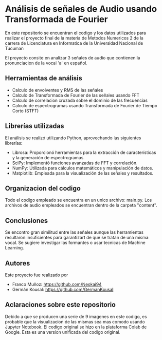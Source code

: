 # Análisis de señales de Audio usando Transformada de Fourier
En este repositorio se encuentran el codigo y los datos utilizados para realizar el proyecto final de la materia de Metodos Numericos 2 de la carrera de Licenciatura en Informatica de la Universidad Nacional de Tucuman

El proyecto consite en analizar 3 señales de audio que contienen la pronunciacion de la vocal 'a' en español.

## Herramientas de análisis
* Calculo de envolventes y RMS de las señales
* Calculo de Transformada de Fourier de las señales usando FFT
* Calculo de correlacion cruzada sobre el dominio de las frecuencias
* Calculo de espectrogramas usando Transformada de Fourier de Tiempo Corto (STFT)

## Librerías utilizadas
El análisis se realizó utilizando Python, aprovechando las siguientes librerías:
* Librosa: Proporcionó herramientas para la extracción de características y la generación de espectrogramas.
* SciPy: Implementó funciones avanzadas de FFT y correlación.
* NumPy: Utilizada para cálculos matemáticos y manipulación de datos.
* Matplotlib: Empleada para la visualización de las señales y resultados.

## Organizacion del codigo
Todo el codigo empleado se encuentra en un unico archivo: main.py. Los archivos de audio empleados se encuentran dentro de la carpeta "content".

## Conclusiones
Se encontro gran similitud entre las señales aunque las herramientas resultaron insuficientes para garantizart de que se tratan de una misma vocal. Se sugiere investigar las formantes o usar tecnicas de Machine Learning.

## Autores
Este proyecto fue realizado por
* Franco Muñoz: https://github.com/Neokai94
* Germán Kousal: https://github.com/GermanKousal

## Aclaraciones sobre este repositorio
Debido a que se producen una serie de 9 imagenes en este codigo, es probable que la visualizacion de las mismas sea mas comodo usando Jupyter Notebook. El codigo original se hizo en la plataforma Colab de Google. Esta es una version unificada del codigo original.